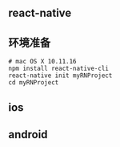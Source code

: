 ## react-native

## 环境准备

```
# mac OS X 10.11.16
npm install react-native-cli
react-native init myRNProject
cd myRNProject
```

## ios


## android
